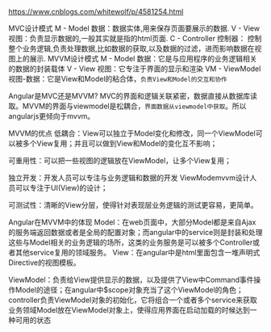 https://www.cnblogs.com/whitewolf/p/4581254.html

MVC设计模式
M - Model  数据：数据实体,用来保存页面要展示的数据.
V - View      视图：负责显示数据的,一般其实就是指的html页面.
C - Controller 控制器： 控制整个业务逻辑,负责处理数据,比如数据的获取,以及数据的过滤，进而影响数据在视图上的展示.
MVVM设计模式
M - Model 数据：它是与应用程序的业务逻辑相关的数据的封装载体
V - View 视图：它专注于界面的显示和渲染
VM - ViewModel 视图-数据：它是View和Model的粘合体，`负责View和Model的交互和协作`

Angular是MVC还是MVVM?
MVC的界面和逻辑关联紧密，数据直接从数据库读取。MVVM的界面与viewmodel是松耦合，`界面数据从viewmodel中获取`。所以angularjs更倾向于mvvm。

MVVM的优点
低耦合：View可以独立于Model变化和修改，同一个ViewModel可以被多个View复用；并且可以做到View和Model的变化互不影响；

可重用性：可以把一些视图的逻辑放在ViewModel，让多个View复用；

独立开发：开发人员可以专注与业务逻辑和数据的开发 
ViewModemvvm设计人员可以专注于UI(View)的设计；

可测试性：清晰的View分层，使得针对表现层业务逻辑的测试更容易，更简单。

Angular在MVVM中的体现
Model：在web页面中，大部分Model都是来自Ajax的服务端返回数据或者是全局的配置对象；而angular中的service则是封装和处理这些与Model相关的业务逻辑的场所，这类的业务服务是可以被多个Controller或者其他service复用的领域服务。
View：在angular中是html里面包含一堆声明式Directive的视图模板。

ViewModel：负责给View提供显示的数据，以及提供了View中Command事件操作Model的途径；在angular中$scope对象充当了这个ViewModel的角色；controller负责ViewModel对象的初始化，它将组合一个或者多个service来获取业务领域Model放在ViewModel对象上，使得应用界面在启动加载的时候达到一种可用的状态